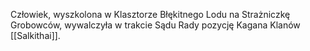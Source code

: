 Człowiek, wyszkolona w Klasztorze Błękitnego Lodu na Strażniczkę Grobowców, wywalczyła w trakcie Sądu Rady pozycję Kagana Klanów [[Salkithai]].